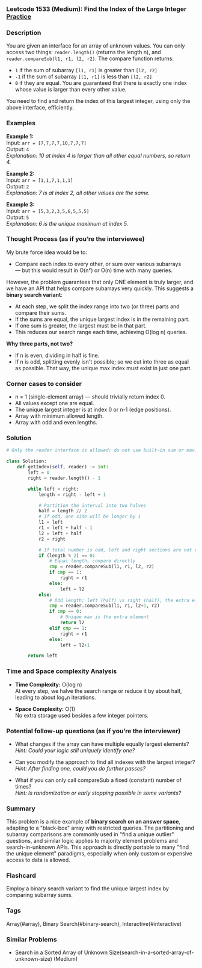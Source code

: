 ### Leetcode 1533 (Medium): Find the Index of the Large Integer [Practice](https://leetcode.com/problems/find-the-index-of-the-large-integer)

### Description  
You are given an interface for an array of unknown values. You can only access two things: `reader.length()` (returns the length n), and `reader.compareSub(l1, r1, l2, r2)`. The compare function returns:
- `1` if the sum of subarray `[l1, r1]` is greater than `[l2, r2]`
- `-1` if the sum of subarray `[l1, r1]` is less than `[l2, r2]`
- `0` if they are equal.
You are guaranteed that there is exactly one index whose value is larger than every other value.

You need to find and return the index of this largest integer, using only the above interface, efficiently.

### Examples  

**Example 1:**  
Input: `arr = [7,7,7,7,10,7,7,7]`  
Output: `4`  
*Explanation: 10 at index 4 is larger than all other equal numbers, so return 4.*

**Example 2:**  
Input: `arr = [1,1,7,1,1,1]`  
Output: `2`  
*Explanation: 7 is at index 2, all other values are the same.*

**Example 3:**  
Input: `arr = [5,3,2,3,5,6,5,5,5]`  
Output: `5`  
*Explanation: 6 is the unique maximum at index 5.*

### Thought Process (as if you’re the interviewee)  
My brute force idea would be to:
- Compare each index to every other, or sum over various subarrays — but this would result in O(n²) or O(n) time with many queries.

However, the problem guarantees that only ONE element is truly larger, and we have an API that helps compare subarrays very quickly. This suggests a **binary search variant**:
- At each step, we split the index range into two (or three) parts and compare their sums.
- If the sums are equal, the unique largest index is in the remaining part.
- If one sum is greater, the largest must be in that part.
- This reduces our search range each time, achieving O(log n) queries.

**Why three parts, not two?**
- If n is even, dividing in half is fine.
- If n is odd, splitting evenly isn't possible; so we cut into three as equal as possible. That way, the unique max index must exist in just one part.

### Corner cases to consider  
- n = 1 (single-element array) — should trivially return index 0.
- All values except one are equal.
- The unique largest integer is at index 0 or n-1 (edge positions).
- Array with minimum allowed length.
- Array with odd and even lengths.

### Solution

```python
# Only the reader interface is allowed; do not use built-in sum or max.

class Solution:
    def getIndex(self, reader) -> int:
        left = 0
        right = reader.length() - 1

        while left < right:
            length = right - left + 1

            # Partition the interval into two halves
            half = length // 2
            # If odd, one side will be longer by 1
            l1 = left
            r1 = left + half - 1
            l2 = left + half
            r2 = right

            # If total number is odd, left and right sections are not equal in length
            if (length % 2) == 0:
                # Equal length, compare directly
                cmp = reader.compareSub(l1, r1, l2, r2)
                if cmp == 1:
                    right = r1
                else:
                    left = l2
            else:
                # Odd length; left (half) vs right (half), the extra element is at l2
                cmp = reader.compareSub(l1, r1, l2+1, r2)
                if cmp == 0:
                    # Unique max is the extra element
                    return l2
                elif cmp == 1:
                    right = r1
                else:
                    left = l2+1

        return left
```

### Time and Space complexity Analysis  

- **Time Complexity:** O(log n)  
At every step, we halve the search range or reduce it by about half, leading to about log₂n iterations.

- **Space Complexity:** O(1)  
No extra storage used besides a few integer pointers.

### Potential follow-up questions (as if you’re the interviewer)  

- What changes if the array can have multiple equally largest elements?  
  *Hint: Could your logic still uniquely identify one?*

- Can you modify the approach to find all indexes with the largest integer?  
  *Hint: After finding one, could you do further passes?*

- What if you can only call compareSub a fixed (constant) number of times?  
  *Hint: Is randomization or early stopping possible in some variants?*

### Summary
This problem is a nice example of **binary search on an answer space**, adapting to a "black-box" array with restricted queries. The partitioning and subarray comparisons are commonly used in "find a unique outlier" questions, and similar logic applies to majority element problems and search-in-unknown APIs. This approach is directly portable to many "find the unique element" paradigms, especially when only custom or expensive access to data is allowed.


### Flashcard
Employ a binary search variant to find the unique largest index by comparing subarray sums.

### Tags
Array(#array), Binary Search(#binary-search), Interactive(#interactive)

### Similar Problems
- Search in a Sorted Array of Unknown Size(search-in-a-sorted-array-of-unknown-size) (Medium)
